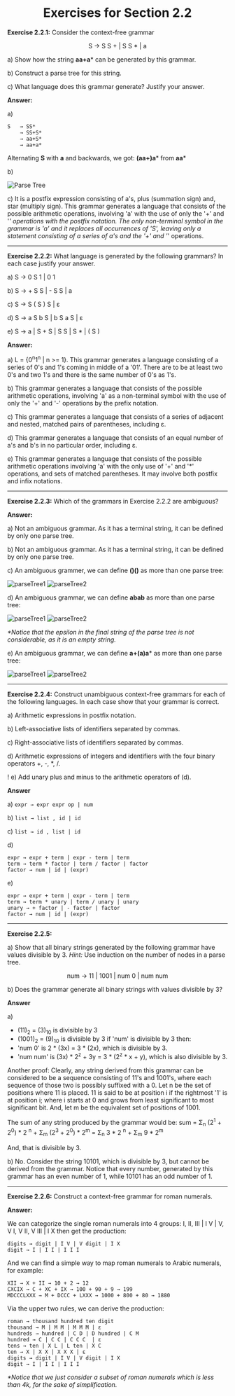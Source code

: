 <h1 align="center">Exercises for Section 2.2</h1>

**Exercise 2.2.1:** Consider the context-free grammar

<p align="center">S &rarr; S S + | S S * | a</p>

a) Show how the string **aa+a*** can be generated by this grammar.

b) Construct a parse tree for this string.

c) What language does this grammar generate? Justify your answer.

**Answer:**

a)
```
S   → SS*
    → SS+S*
    → aa+S*
    → aa+a*
```

Alternating **S** with **a** and backwards, we got: **(aa+)a*** from **aa***

b) 

![Parse Tree](https://user-images.githubusercontent.com/52632898/148651428-92c510fa-6c63-44ba-b584-c45440ecbf33.png)

c) It is a postfix expression consisting of a's, plus (summation sign) and, star (multiply sign).
This grammar generates a language that consists of the possible arithmetic operations,
involving 'a' with the use of only the '+' and '*' operations with the postfix notation.
The only non-terminal symbol in the grammar is 'a' and it replaces all occurrences of 'S',
leaving only a statement consisting of a series of a's and the '+' and '*' operations.

---

**Exercise 2.2.2:** What language is generated by the following grammars? In each case justify your answer.

a) S → 0 S 1 | 0 1

b) S → + S S | - S S | a

c) S → S ( S ) S | ε

d) S → a S b S | b S a S | ε

e) S → a | S + S | S S | S * | ( S )

**Answer:**

a) L = {0<sup>n</sup>1<sup>n</sup> | n >= 1}. This grammar generates a language consisting of a series of 0's and 1's coming in middle of a '01'.
There are to be at least two 0's and two 1's and there is the same number of 0's as 1's.

b) This grammar generates a language that consists of the possible arithmetic operations,
involving 'a' as a non-terminal symbol with the use of only the '+' and '-' operations by the prefix notation.

c) This grammar generates a language that consists of a series of adjacent and nested, matched pairs of parentheses, including ε.

d) This grammar generates a language that consists of an equal number of a's and b's in no particular order, including ε.

e) This grammar generates a language that consists of the possible arithmetic operations involving 'a' with the only use of '+' and '*' operations,
and sets of matched parentheses. It may involve both postfix and infix notations.

---

**Exercise 2.2.3:** Which of the grammars in Exercise 2.2.2 are ambiguous?

**Answer:**

a) Not an ambiguous grammar. As it has a terminal string, it can be defined by only one parse tree.

b) Not an ambiguous grammar. As it has a terminal string, it can be defined by only one parse tree.

c) An ambiguous grammer, we can define **()()** as more than one parse tree:

![parseTree1](https://user-images.githubusercontent.com/52632898/148659171-c6d601cc-158d-4705-90bb-17441c42dec5.png)
![parseTree2](https://user-images.githubusercontent.com/52632898/148659177-020fc103-3491-4c47-8184-f63ea778de97.png)

d) An ambiguous grammar, we can define **abab** as more than one parse tree:

![parseTree1](https://user-images.githubusercontent.com/52632898/148659567-50341f86-df8e-4c83-99a1-896c77667742.png)
![parseTree2](https://user-images.githubusercontent.com/52632898/148659570-b14d3504-36f5-4cd8-9258-42e8f5c3a814.png)

_*Notice that the epsilon in the final string of the parse tree is not considerable, as it is an empty string._ 

e) An ambiguous grammar, we can define **a+(a)a*** as more than one parse tree:

![parseTree1](https://user-images.githubusercontent.com/52632898/148660411-e2fddfd1-0069-4e3b-b0d6-2aba611c2d20.png)
![parseTree2](https://user-images.githubusercontent.com/52632898/148660413-563aa7ea-1255-42df-a25a-c72015c8d0d2.png)

---

**Exercise 2.2.4:** Construct unambiguous context-free grammars for each of the following languages.
In each case show that your grammar is correct.

a) Arithmetic expressions in postfix notation.

b) Left-associative lists of identifiers separated by commas.

c) Right-associative lists of identifiers separated by commas.

d) Arithmetic expressions of integers and identifiers with the four binary operators +, -, *, /.

! e) Add unary plus and minus to the arithmetic operators of (d).

**Answer**

a) ```expr → expr expr op | num```

b) ```list → list , id | id```

c) ```list → id , list | id```

d) 
```
expr → expr + term | expr - term | term
term → term * factor | term / factor | factor
factor → num | id | (expr)
```

e)
```
expr → expr + term | expr - term | term
term → term * unary | term / unary | unary
unary → + factor | - factor | factor
factor → num | id | (expr)
```

---

**Exercise 2.2.5:**

a) Show that all binary strings generated by the following grammar have values divisible by 3.
_Hint:_ Use induction on the number of nodes in a parse tree.

<p align="center">num &rarr; 11 | 1001 | num 0 | num num</p>

b)  Does the grammar generate all binary strings with values divisible by 3?

**Answer**

a) 
* (11)<sub>2</sub> = (3)<sub>10</sub> is divisible by 3
* (1001)<sub>2</sub> = (9)<sub>10</sub> is divisible by 3
if 'num' is divisible by 3 then:
* 'num 0' is 2 * (3x) = 3 * (2x), which is divisible by 3.
* 'num num' is (3x) * 2<sup>z</sup> + 3y = 3 * (2<sup>z</sup> * x + y), which is also divisible by 3.


Another proof:
Clearly, any string derived from this grammar can be considered to be a sequence consisting of 11's and 1001's,
where each sequence of those two is possibly suffixed with a 0. Let n be the set of positions where 11 is placed. 11 is said to be at position i if the rightmost '1' is at position i;
where i starts at 0 and grows from least significant to most significant bit. And, let m be the equivalent set of positions of 1001.

The sum of any string produced by the grammar would be: 
sum = Σ<sub>n</sub> (2<sup>1</sup> + 2<sup>0</sup>) * 2 <sup>n</sup> + Σ<sub>m</sub> (2<sup>3</sup> + 2<sup>0</sup>) * 2<sup>m</sup>
    = Σ<sub>n</sub> 3 * 2 <sup>n</sup> + Σ<sub>m</sub> 9 * 2<sup>m</sup>

And, that is divisible by 3.

b) No. Consider the string 10101, which is divisible by 3, but cannot be derived from the grammar.
Notice that every number, generated by this grammar has an even number of 1, while 10101 has an odd number of 1.

---

**Exercise 2.2.6:** Construct a context-free grammar for roman numerals.

**Answer:**

We can categorize the single roman numerals into 4 groups:
I, II, III | I V | V, V I, V II, V III | I X
then get the production:
```
digits → digit | I V | V digit | I X
digit → I | I I | I I I
```
And we can find a simple way to map roman numerals to Arabic numerals, for example: 
```
XII → X + II → 10 + 2 → 12
CXCIX → C + XC + IX → 100 + 90 + 9 → 199
MDCCCLXXX → M + DCCC + LXXX → 1000 + 800 + 80 → 1880
```
Via the upper two rules, we can derive the production:

```
roman → thousand hundred ten digit
thousand → M | M M | M M M | ε
hundreds → hundred | C D | D hundred | C M
hundred → C | C C | C C C  | ε
tens → ten | X L | L ten | X C
ten → X | X X | X X X | ε
digits → digit | I V | V digit | I X
digit → I | I I | I I I
```

_*Notice that we just consider a subset of roman numerals which is less than 4k, for the sake of simplification._
